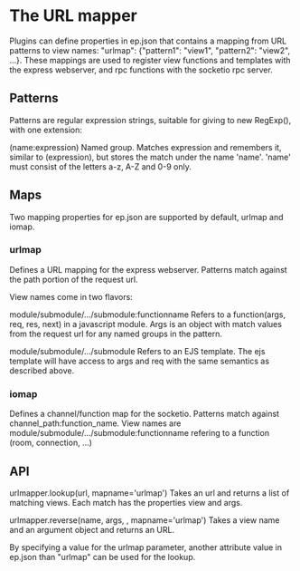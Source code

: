 # The URL mapper

Plugins can define properties in ep.json that contains a mapping from
URL patterns to view names: "urlmap": {"pattern1": "view1",
"pattern2": "view2", ...}. These mappings are used to register view
functions and templates with the express webserver, and rpc functions
with the socketio rpc server.

## Patterns
Patterns are regular expression strings, suitable for giving to new
RegExp(), with one extension:

  (name:expression)
     Named group. Matches expression and remembers it, similar to
     (expression), but stores the match under the name 'name'.
     'name' must consist of the letters a-z, A-Z and 0-9 only.


## Maps
Two mapping properties for ep.json are supported by default, urlmap
and iomap.

### urlmap
Defines a URL mapping for the express webserver.
Patterns match against the path portion of the request url.

View names come in two flavors:

  module/submodule/.../submodule:functionname
    Refers to a function(args, req, res, next) in a javascript
    module. Args is an object with match values from the request
    url for any named groups in the pattern.

  module/submodule/.../submodule
    Refers to an EJS template. The ejs template will have access to
    args and req with the same semantics as described above.

### iomap
Defines a channel/function map for the socketio. Patterns match
against channel_path:function_name. View names are
module/submodule/.../submodule:functionname refering to a function
(room, connection, ...)

## API

urlmapper.lookup(url, mapname='urlmap')
    Takes an url and returns a list of matching views. Each match has
    the properties view and args.

urlmapper.reverse(name, args, , mapname='urlmap')
    Takes a view name and an argument object and returns an URL.

By specifying a value for the urlmap parameter, another attribute
value in ep.json than "urlmap" can be used for the lookup.
